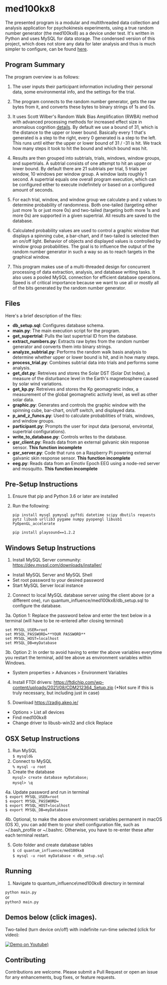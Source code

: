 # med100kx8
The presented program is a modular and multithreaded data collection and analysis application for psychokinesis experiments, using a true random number generator (the med100kx8) as a device under test. It's written in Python and uses MySQL for data storage. The condensed version of this project, which does not store any data for later analysis and thus is much simpler to configure, can be found [here](https://github.com/danosb/quantum_influence/tree/main/med100kx8_no_db).


## Program Summary

The program overview is as follows:

1. The user inputs their participant information including their personal data, some environmental info, and the settings for the trial.

1. The program connects to the random number generator, gets the raw bytes from it, and converts these bytes to binary strings of 1s and 0s.

1. It uses Scott Wilber's Random Walk Bias Amplification (RWBA) method with advanced processing methods for increased effect size in anomalous cognition [details](https://drive.google.com/file/d/1rP7Ee35K0kbQ3zXCcZvnj3d5WqmROTT_/view). By default we use a bound of 31, which is the distance to the upper or lower bound. Basically every 1 that's generated is a step to the right, every 0 generated is a step to the left. This runs until either the upper or lower bound of 31 / -31 is hit. We track how many steps it took to hit the bound and which bound was hit.

1. Results are then grouped into subtrials, trials, windows, window groups, and supertrials. A subtrial consists of one attempt to hit an upper or lower bound. By default there are 21 subtrials per trial, 5 trials per window, 10 windows per window group. A window lasts roughly 1 second. A supertrial equals one overall program execution, which can be configured either to execute indefinitely or based on a configured amount of seconds.

1. For each trial, window, and window group we calculate p and z values to determine probability of randomness. Both one-tailed (targeting either just more 1s or just more 0s) and two-tailed (targeting both more 1s and more 0s) are supported in a given supertrial. All results are saved to the database.

1. Calculated probability values are used to control a graphic window that displays a spinning cube, a bar-chart, and if two-tailed is selected then an on/off light. Behavior of objects and displayed values is controlled by window group probabilities. The goal is to influence the output of the random number generator in such a way so as to reach targets in the graphical window. 

1. This program makes use of a multi-threaded design for concurrent processing of data extraction, analysis, and database writing tasks. It also uses a pooled MySQL connection for efficient database operations. Speed is of critical importance because we want to use all or mostly all of the bits generated by the random number generator.


## Files

Here's a brief description of the files:

* **db_setup.sql**: Configures database schema.
* **main.py**: The main execution script for the program. 
* **get_supertrial**: Pulls the last supertrial ID from the database.
* **extract_numbers.py**: Extracts raw bytes from the random number generator and converts them into binary strings.
* **analyze_subtrial.py**: Performs the random walk basis analysis to determine whether upper or lower bound is hit, and in how many steps.
* **process_trial.py**: Combines subtrial data into trials and performs some analysis.
* **get_dst.py**: Retreives and stores the Solar DST (Solar Dst Index), a measure of the disturbance level in the Earth's magnetosphere caused by solar wind variations.
* **get_kp.py**: Retreives and stores the Kp geomagnetic index, a measurement of the global geomagnetic activity level, as well as other solar data. 
* **graphic.py**: Generates and controls the graphic window with the spinning cube, bar-chart, on/off switch, and displayed data.
* **p_and_z_funcs.py**: Used to calculate probabilities of trials, windows, and window groups.
* **participant.py**: Prompts the user for input data (personal, environtal, supertrial configurations).
* **write_to_database.py**: Controls writes to the database.
* **gsr_client.py**: Reads data from an external galvanic skin response sensor. **This function incomplete**
* **gsr_server.py**: Code that runs on a Raspberry Pi powering external galvanic skin response sensor. **This function incomplete**
* **eeg.py**: Reads data from an Emotiv Epoch EEG using a node-red server and mosquitto. **This function incomplete**

## Pre-Setup Instructions

1. Ensure that pip and Python 3.6 or later are installed
1. Run the following:
   
    ```pip install mysql pymysql pyftdi datetime scipy dbutils requests pytz libusb urllib3 pygame numpy pyopengl libusb1 PyOpenGL_accelerate```
   
    ```pip install playsound==1.2.2```
   
## Windows Setup Instructions

1. Install MySQL Server community: https://dev.mysql.com/downloads/installer/
- Install MySQL Server and MySQL Shell
- Set root password to your desired password
- Start MySQL Server local instance

2. Connect to local MySQL database server using the client above (or a different one), run quantum_influence/med100kx8/db_setup.sql to configure the database.

3a. Option 1: Replace the password below and enter the text below in a terminal (will have to be re-entered after closing terminal)

    set MYSQL_USER=root
    set MYSQL_PASSWORD=**YOUR PASSWORD**
    set MYSQL_HOST=localhost
    set MYSQL_DB=myDatabase

3b. Option 2: 
In order to avoid having to enter the above variables everytime you restart the terminal, add tee above as environment variables within Windows. 
- System properties > Advances > Environment Variables

4. Install FTDI drivers: https://ftdichip.com/wp-content/uploads/2021/08/CDM212364_Setup.zip (*Not sure if this is truly necessary, but including just in case)

5. Download https://zadig.akeo.ie/
- Options > List all devices
- Find med100kx8
- Change driver to libusb-win32 and click Replace


## OSX Setup Instructions

1. Run MySQL\
    ```$ mysqld&```
2. Connect to MySQL\
    ```% mysql -u root```
3. Create the database\
    ```mysql> create database myDatabase;```\
    ```mysql> \q```
   
4a. Update password and run in terminal\
    ```$ export MYSQL_USER=root```\
    ```$ export MYSQL_PASSWORD=```\
    ```$ export MYSQL_HOST=localhost```\
    ```$ export MYSQL_DB=myDatabase```
   
4b. Optional, to make the above environment variables permanent in macOS (OS X), you can add them to your shell configuration file, such as ~/.bash_profile or ~/.bashrc. Otherwise, you have to re-enter these after each terminal restart.

5. Goto folder and create database tables\
    ```$ cd quantum_influence/med100kx8```\
    ```$ mysql -u root myDatabase < db_setup.sql```


## Running

1. Navigate to quantum_influence\med100kx8 directory in terminal
   
```python main.py```\
or \
```python3 main.py```



## Demos below (click images).

Two-tailed (turn device on/off) with indefinite run-time selected (click for video):

[![Demo on Youtube](https://i.ibb.co/h8dbbnC/ss.png))](https://youtu.be/wIXsSdyPN0Y)


## Contributing
Contributions are welcome. Please submit a Pull Request or open an issue for any enhancements, bug fixes, or feature requests.
